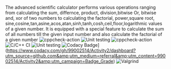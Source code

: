 The advanced scientific calculator performs various operations ranging from calculating the sum, differnce, product, division,bitwise Or, bitwise and, xor of two numbers to calculating the factorial, power,square root, sine,cosine,tan,asine,acos,atan,sinh,tanh,cosh,ceil,floor,logarithmic values of a given number. It is equipped with a special feature to calculate the sum of all numbers till the given input number and also calculate the factorial of a given number
![cppcheck-action](https://github.com/99002514/Activity2/workflows/cppcheck-action/badge.svg) 
![Unit testing](https://github.com/99002514/Activity2/workflows/Unit%20testing/badge.svg)
![cppcheck-action](https://github.com/99002514/Activity2/workflows/cppcheck-action/badge.svg)
![C/C++ CI](https://github.com/99002514/Activity2/workflows/C/C++%20CI/badge.svg)
![Unit testing](https://github.com/99002514/Activity2/workflows/Unit%20testing/badge.svg)
![Codacy Badge](https://app.codacy.com/project/badge/Grade/0e6ab3afcf12420d8a12edb43591db8b)](https://www.codacy.com/gh/99002514/Activity2/dashboard?utm_source=github.com&amp;utm_medium=referral&amp;utm_content=99002514/Activity2&amp;utm_campaign=Badge_Grade)
![Valgrind](https://github.com/99002514/Activity2/workflows/Valgrind/badge.svg)
